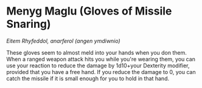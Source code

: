 # Menyg Maglu (Gloves of Missile Snaring)

*Eitem Rhyfeddol, anarferol (angen ymdiwnio)*

These gloves seem to almost meld into your hands when you don them. When a ranged weapon attack hits you while you're wearing them, you can use your reaction to reduce the damage by 1d10+your Dexterity modifier, provided that you have a free hand. If you reduce the damage to 0, you can catch the missile if it is small enough for you to hold in that hand.